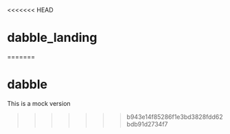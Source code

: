 <<<<<<< HEAD
# dabble_landing
=======
# dabble
This is a mock version
>>>>>>> b943e14f85286f1e3bd3828fdd62bdb91d2734f7
